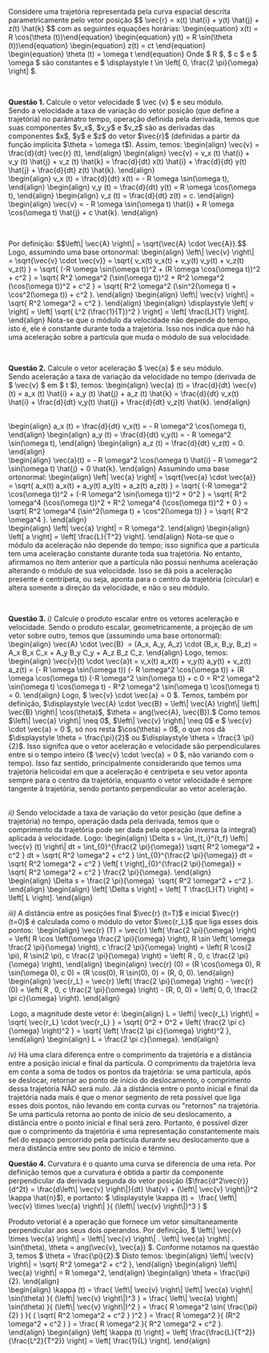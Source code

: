 <p dir="ltr" style="text-align:left;">
  Considere uma trajetória representada pela curva espacial descrita parametricamente pelo vetor posição $$ \vec{r} = x(t) \hat{i} + y(t) \hat{j} + z(t) \hat{k} $$ com as seguintes equações horárias: \begin{equation} x(t) = R \cos(\theta (t))\end{equation}
  \begin{equation} y(t) = R \sin(\theta (t))\end{equation} \begin{equation} z(t) = ct \end{equation} \begin{equation} \theta (t) = \omega t \end{equation} Onde $ R $, $ c $ e $ \omega $ são constantes e $ \displaystyle t \in \left[ 0, \frac{2 \pi}{\omega}
  \right] $.
</p>

<br>

<p dir="ltr" style="text-align:left;"> <strong>Questão 1.</strong> Calcule o vetor velocidade $ \vec {v} $ e seu módulo.
  <br>Sendo a velocidade a taxa de variação do vetor posição (que define a trajetória) no parâmatro tempo, operação definida pela derivada, temos que suas componentes $v_x$, $v_y$ e $v_z$ são as derivadas das componentes $x$, $y$ e $z$ do vetor $\vec{r}$
  (definidas a partir da função implícita $\theta = \omega t$). Assim, temos: \begin{align} \vec{v} = \frac{d}{dt} \vec{r} (t), \end{align} \begin{align} \vec{v} = v_x (t) \hat{i} + v_y (t) \hat{j} + v_z (t) \hat{k} = \frac{d}{dt} x(t) \hat{i} +&nbsp;\frac{d}{dt}
  y(t) \hat{j} +&nbsp;\frac{d}{dt} z(t) \hat{k}. \end{align}
  <br>\begin{align} v_x (t) = \frac{d}{dt} x(t) = - R \omega \sin(\omega t), \end{align} \begin{align} v_y (t) =&nbsp;\frac{d}{dt} y(t) = R \omega \cos(\omega t), \end{align} \begin{align} v_z (t) =&nbsp;\frac{d}{dt} z(t) = c. \end{align}
  <br>\begin{align} \vec{v} =&nbsp;- R \omega \sin(\omega t) \hat{i} + R \omega \cos(\omega t) \hat{j} + c \hat{k}. \end{align}
</p>

<br>

<p dir="ltr">Por definição: $$\left\| \vec{A} \right\| = \sqrt{\vec{A} \cdot \vec{A}}.$$ Logo, assumindo uma base ortonormal: \begin{align} \left\| \vec{v} \right\| = \sqrt{\vec{v} \cdot \vec{v}} = \sqrt{ v_x(t) v_x(t) + v_y(t) v_y(t) + v_z(t) v_z(t) } = \sqrt{ (-R
  \omega \sin(\omega t))^2 + (R \omega \cos(\omega t))^2 + c^2 } = \sqrt{ R^2 \omega^2 (\sin(\omega t))^2 + R^2 \omega^2 (\cos(\omega t))^2 + c^2 } = \sqrt{ R^2 \omega^2 (\sin^2(\omega t) + \cos^2(\omega t)) + c^2 }. \end{align} \begin{align} \left\|
  \vec{v} \right\| = \sqrt{ R^2 \omega^2 + c^2 }. \end{align} \begin{align} \displaystyle \left[ v \right] = \left[ \sqrt{ L^2 (\frac{1}{T})^2 } \right] = \left[ \frac{L}{T} \right]. \end{align} Nota-se que o módulo da velocidade não depende do tempo,
  isto é, ele é constante durante toda a trajetória. Isso nos indica que não há uma aceleração sobre a partícula que muda o módulo de sua velocidade.
</p>

<br>

<p dir="ltr"> <strong> Questão 2.</strong> Calcule o vetor aceleração $ \vec{a} $ e seu módulo.
  <br>Sendo aceleração a taxa de variação da velocidade no tempo (derivada de $ \vec{v} $ em $ t $), temos: \begin{align} \vec{a} (t) = \frac{d}{dt} \vec{v} (t) = a_x (t) \hat{i} + a_y (t) \hat{j} + a_z (t) \hat{k} = \frac{d}{dt} v_x(t) \hat{i} +&nbsp;\frac{d}{dt}
  v_y(t) \hat{j} +&nbsp;\frac{d}{dt} v_z(t) \hat{k}. \end{align}

  <br>\begin{align} a_x (t) = \frac{d}{dt} v_x(t) = - R \omega^2 \cos(\omega t), \end{align} \begin{align} a_y (t) =&nbsp;\frac{d}{dt} v_y(t) = - R \omega^2 \sin(\omega t), \end{align} \begin{align} a_z (t) =&nbsp;\frac{d}{dt} v_z(t) = 0. \end{align}
  <br>\begin{align} \vec{a}(t) = - R \omega^2 \cos(\omega t) \hat{i} - R \omega^2 \sin(\omega t) \hat{j} + 0 \hat{k}. \end{align} Assumindo uma base ortonormal: \begin{align} \left\| \vec{a} \right\| = \sqrt{\vec{a} \cdot \vec{a}} = \sqrt{ a_x(t) a_x(t) +
  a_y(t) a_y(t) + a_z(t) a_z(t) } = \sqrt{ (-R \omega^2 \cos(\omega t))^2 + (-R \omega^2 \sin(\omega t))^2 + 0^2 } = \sqrt{ R^2 \omega^4 (\cos(\omega t))^2 + R^2 \omega^4 (\cos(\omega t))^2 + 0 } = \sqrt{ R^2 \omega^4 (\sin^2(\omega t) + \cos^2(\omega
  t)) } = \sqrt{ R^2 \omega^4 }. \end{align}
  <br>\begin{align} \left\| \vec{a} \right\| = R \omega^2. \end{align} \begin{align} \left[ a \right] = \left[ \frac{L}{T^2} \right]. \end{align} Nota-se que o módulo da aceleração não depende do tempo; isso significa que a partícula tem uma aceleração constante
  durante toda sua trajetória. No entanto, afirmamos no item anterior que a partícula não possui nenhuma aceleração alterando o módulo de sua velocidade. Isso se dá pois a aceleração presente é centrípeta, ou seja, aponta para o centro da trajetória (circular)
  e altera somente a direção da velocidade, e não o seu módulo.
</p>
<br>
<p dir="ltr"> <strong>Questão 3.</strong>  <em>i)</em> Calcule o produto escalar entre os vetores aceleração e velocidade. Sendo o produto escalar, geometricamente, a projeção de um vetor sobre outro, temos que (assumindo uma base ortonormal): \begin{align} \vec{A} \cdot
  \vec{B}&nbsp; = (A_x, A_y, A_z) \cdot (B_x, B_y, B_z) = A_x B_x C_x + A_y B_y C_y + A_z B_z C_z. \end{align} Logo, temos: \begin{align} \vec{v}(t) \cdot \vec{a}t = v_x(t) a_x(t) + v_y(t) a_y(t) + v_z(t) a_z(t) = (- R \omega \sin(\omega t)) (- R \omega^2
  \cos(\omega t)) + (R \omega \cos(\omega t)) (-R \omega^2 \sin(\omega t)) + c 0 = R^2 \omega^2 \sin(\omega t) \cos(\omega t) - R^2 \omega^2 \sin(\omega t) \cos(\omega t) = 0. \end{align} Logo, $ \vec{v} \cdot \vec{a} = 0 $. Temos, também por definição,
  $\displaystyle \vec{A} \cdot \vec{B} = \left\| \vec{A} \right\| \left\| \vec{B} \right\| \cos(\theta)$, $\theta = ang(\vec{A}, \vec{B}).$ Como temos $\left\| \vec{a} \right\| \neq 0$, $\left\| \vec{v} \right\| \neq 0$ e $ \vec{v} \cdot \vec{a} = 0 $,
  só nos resta $\cos(\theta) = 0$, o que nos dá $\displaystyle \theta = \frac{\pi}{2}$ ou $\displaystyle \theta = \frac{3 \pi}{2}$. Isso signifca que o vetor aceleração e velocidade são perpendiculares entre si o tempo inteiro ($ \vec{v} \cdot \vec{a}
  = 0 $, não variando com o tempo). Isso faz sentido, principalmente considerando que temos uma trajetória helicoidal em que a aceleração é centrípeta e seu vetor aponta sempre para o centro da trajetória, enquanto o vetor velocidade é sempre tangente
  à trajetória, sendo portanto perpendicular ao vetor aceleração.
  <br>
  <br>
</p>

<p dir="ltr"> <em>ii)</em> Sendo velocidade a taxa de variação do vetor posição (que define a trajetória) no tempo, operação dada pela derivada, temos que o comprimento da trajetória pode ser dada pela operação inversa (a integral) aplicada à velocidade. Logo: \begin{align}
  \Delta s = \int_{t_i}^{t_f} \left\| \vec{v} (t) \right\| dt = \int_{0}^{\frac{2 \pi}{\omega}} \sqrt{ R^2 \omega^2 + c^2 } dt = \sqrt{ R^2 \omega^2 + c^2 } \int_{0}^{\frac{2 \pi}{\omega}} dt = \sqrt{ R^2 \omega^2 + c^2 } \left[ t \right]_{0}^{\frac{2
  \pi}{\omega}} = \sqrt{ R^2 \omega^2 + c^2 } \frac{2 \pi}{\omega}. \end{align}
  <br>\begin{align} \Delta s = \frac{2 \pi}{\omega} &nbsp;\sqrt{ R^2 \omega^2 + c^2 }. \end{align} \begin{align} \left[ \Delta s \right] = \left[ T \frac{L}{T} \right] = \left[ L \right]. \end{align}
  <br>
</p>

<p dir="ltr"> <em>iii)</em> A distância entre as posições final $\vec{r} (t=T)$ e inicial $\vec{r} (t=0)$ é calculada como o módulo do vetor $\vec{r_L}$ que liga esses dois pontos:&nbsp; \begin{align} \vec{r} (T) = \vec{r} \left( \frac{2 \pi}{\omega} \right) = \left(
  R \cos \left(\omega \frac{2 \pi}{\omega} \right), R \sin \left( \omega \frac{2 \pi}{\omega} \right), c \frac{2 \pi}{\omega} \right) = \left( R \cos(2 \pi), R \sin(2 \pi), c \frac{2 \pi}{\omega} \right) = \left( R , 0, c \frac{2 \pi}{\omega} \right),
  \end{align} \begin{align} \vec{r} (0) = (R \cos(\omega 0), R \sin(\omega 0), c 0) = (R \cos(0), R \sin(0), 0) = (R, 0, 0). \end{align}
  <br>\begin{align} \vec{r_L} = \vec{r} \left( \frac{2 \pi}{\omega} \right) - \vec{r} (0) = \left( R , 0, c \frac{2 \pi}{\omega} \right) - (R, 0, 0) = \left( 0, 0, \frac{2 \pi c}{\omega} \right). \end{align}&nbsp;</p>
<p dir="ltr">&nbsp;Logo, a magnitude deste vetor é:<span style="color: rgb(239, 69, 64); --darkreader-inline-color: #9c3330;" data-darkreader-inline-color=""> </span>\begin{align} L = \left\| \vec{r_L} \right\| = \sqrt{ \vec{r_L} \cdot \vec{r_L} } = \sqrt{ 0^2 + 0^2
  + \left( \frac{2 \pi c}{\omega} \right)^2 } = \sqrt{ \left( \frac{2 \pi c}{\omega} \right)^2 }, \end{align} \begin{align} L = \frac{2 \pi c}{\omega}. \end{align}
  <br>
</p>


<p dir="ltr"> <em>iv)</em> Há uma clara diferença entre o comprimento da trajetória e a distância entre a posição inicial e final da partícula. O comprimento da trajetória leva em conta a soma de todos os pontos da trajetória: se uma partícula, após se deslocar, retornar
  ao ponto de início do deslocamento, o comprimento dessa trajetória NÃO será nulo. Já a distância entre o ponto inicial e final da trajetória nada mais é que o menor segmento de reta possível que liga esses dois pontos, não levando em conta curvas ou
  "retornos" na trajetória. Se uma particula retorna ao ponto de início de seu deslocamento, a distância entre o ponto inicial e final será zero. Portanto, é possível dizer que o comprimento da trajetória é uma representação constantemente mais fiel do
  espaço percorrido pela partícula durante seu deslocamento que a mera distância entre seu ponto de início e término.
  <br>
</p>

<p dir="ltr"> <strong>Questão 4.</strong> Curvatura é o quanto uma curva se diferencia de uma reta. Por definição temos que a curvatura é obtida a partir da componente perpendicular da derivada segunda do vetor posição ($\frac{d^2\vec{r}}{d^2t} = \frac{d\left\| \vec{v}
  \right\|}{dt} \hat{v} + (\left\| \vec{v} \right\|)^2 \kappa \hat{n}$), e portanto: $ \displaystyle \kappa (t) =&nbsp; \frac{ \left\| \vec{v} \times \vec{a} \right\| }{ (\left\| \vec{v} \right\|)^3 } $&nbsp;
</p>
<p dir="ltr">Produto vetorial é a operação que fornece um vetor simultaneamente perpendicular aos seus dois operandos. Por definição, $ \left\| \vec{v} \times \vec{a} \right\| =&nbsp;\left\| \vec{v} \right\| .&nbsp;\left\| \vec{a} \right\| . \sin(\theta), \theta =
  ang(\vec{v}, \vec{a}) $. Conforme notamos na questão 3, temos $ \theta = \frac{\pi}{2}.$ Disto temos: \begin{align} \left\| \vec{v} \right\| = \sqrt{ R^2 \omega^2 + c^2 }, \end{align} \begin{align} \left\| \vec{a} \right\| = R \omega^2, \end{align}
  \begin{align} \theta = \frac{\pi}{2}. \end{align}
  <br>\begin{align} \kappa (t) = \frac{ \left\| \vec{v} \right\| \left\| \vec{a} \right\| \sin(\theta) }{ (\left\| \vec{v} \right\|)^3 } = \frac{ \left\| \vec{a} \right\| \sin(\theta) }{ (\left\| \vec{v} \right\|)^2 } = \frac{ R \omega^2 \sin( \frac{\pi}{2}
  ) }{ ( \sqrt{ R^2 \omega^2 + c^2 } )^2 } =&nbsp;\frac{ R \omega^2 }{ (R^2 \omega^2 + c^2 ) } = \frac{ R \omega^2 }{ R^2 \omega^2 + c^2 }. \end{align} \begin{align} \left[ \kappa (t) \right] = \left[ \frac{\frac{L}{T^2}}{\frac{L^2}{T^2}} \right] = \left[
  \frac{1}{L} \right]. \end{align}
  <br>
</p>